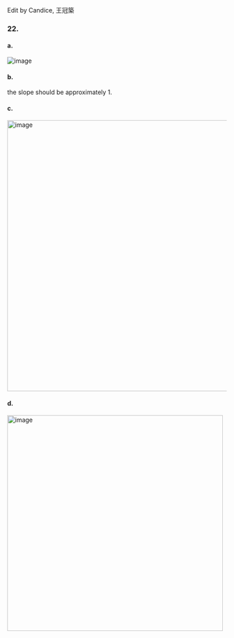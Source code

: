Edit by Candice, 王冠築
### 22.
#### a.
![image](https://github.com/user-attachments/assets/3d3c7240-aa74-4885-90e8-0d80aa3bfca4)
#### b.

the slope should be approximately 1.

#### c.
<img width="622" alt="image" src="https://github.com/user-attachments/assets/82ab6f6b-faa6-440a-b73c-6bb0ef78397b" />

#### d.
<img width="495" alt="image" src="https://github.com/user-attachments/assets/572d27e0-5375-4a19-be55-c777329efc09" />

